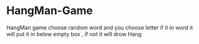 # HangMan-Game

HangMan game  choose random word and you choose letter if it in word it will put it in below empty box , if not it will drow Hang 
